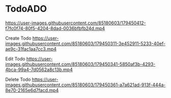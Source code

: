 # TodoADO

https://user-images.githubusercontent.com/85180603/179450412-f7fc0f74-80f5-4204-8dad-0036bfbfb24d.mp4

Create Todo
https://user-images.githubusercontent.com/85180603/179450311-3e452911-5233-40ef-ae9c-31fac1aa7cc3.mp4

Edit Todo
https://user-images.githubusercontent.com/85180603/179450341-5850af3b-4293-4bca-99a4-7d0562a8c13b.mp4

Delete Todo
https://user-images.githubusercontent.com/85180603/179450361-a7a621ad-913f-444a-8e70-2165e6d7facd.mp4


